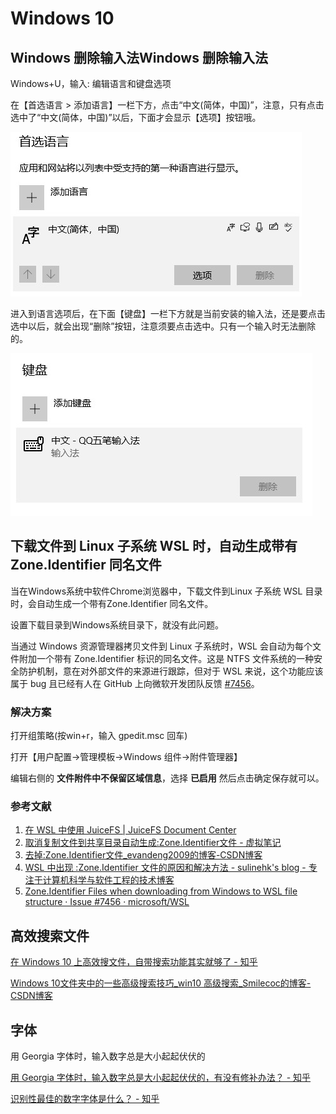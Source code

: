 # Windows 10

## Windows 删除输入法Windows 删除输入法

Windows+U，输入: 编辑语言和键盘选项

在【首选语言 > 添加语言】一栏下方，点击“中文(简体，中国)”，注意，只有点击选中了“中文(简体，中国)”以后，下面才会显示【选项】按钮哦。

![windows10-system-input-method-1.jpg](./img/windows10-system-input-method-1.jpg)

进入到语言选项后，在下面【键盘】一栏下方就是当前安装的输入法，还是要点击选中以后，就会出现“删除”按钮，注意须要点击选中。只有一个输入时无法删除的。

![windows10-system-input-method-1.jpg](./img/windows10-system-input-method-2.jpg)

## 下载文件到 Linux 子系统 WSL 时，自动生成带有 Zone.Identifier 同名文件

当在Windows系统中软件Chrome浏览器中，下载文件到Linux 子系统 WSL 目录时，会自动生成一个带有Zone.Identifier 同名文件。

设置下载目录到Windows系统目录下，就没有此问题。

当通过 Windows 资源管理器拷贝文件到 Linux 子系统时，WSL 会自动为每个文件附加一个带有 Zone.Identifier 标识的同名文件。这是 NTFS 文件系统的一种安全防护机制，意在对外部文件的来源进行跟踪，但对于 WSL 来说，这个功能应该属于 bug 且已经有人在 GitHub 上向微软开发团队反馈 [#7456](https://github.com/microsoft/WSL/issues/7456)。

### 解决方案

打开组策略(按win+r，输入 gpedit.msc 回车)

打开【用户配置->管理模板->Windows 组件->附件管理器】

编辑右侧的 **文件附件中不保留区域信息**，选择 **已启用** 然后点击确定保存就可以。

### 参考文献

1. [在 WSL 中使用 JuiceFS | JuiceFS Document Center](https://juicefs.com/docs/zh/community/tutorials/juicefs_on_wsl/)
2. [取消复制文件到共享目录自动生成:Zone.Identifier文件 - 虚拟笔记](https://www.notevm.com/a/6232.html)
3. [去掉:Zone.Identifier文件_evandeng2009的博客-CSDN博客](https://blog.csdn.net/evandeng2009/article/details/52354991)
4. [WSL 中出现 :Zone.Identifier 文件的原因和解决方法 - sulinehk's blog - 专注于计算机科学与软件工程的技术博客](https://www.sulinehk.com/post/reasons-and-solutions-for-the-zone.identifier-file-appearing-in-wsl/)
5. [Zone.Identifier Files when downloading from Windows to WSL file structure · Issue #7456 · microsoft/WSL](https://github.com/microsoft/WSL/issues/7456)

## 高效搜索文件

[在 Windows 10 上高效搜文件，自带搜索功能其实就够了 - 知乎](https://zhuanlan.zhihu.com/p/75821635)

[Windows 10文件夹中的一些高级搜索技巧_win10 高级搜索_Smilecoc的博客-CSDN博客](https://blog.csdn.net/qq_42692386/article/details/120044702)

## 字体

用 Georgia 字体时，输入数字总是大小起起伏伏的

[用 Georgia 字体时，输入数字总是大小起起伏伏的，有没有修补办法？ - 知乎](https://www.zhihu.com/question/19833330)

[识别性最佳的数字字体是什么？ - 知乎](https://www.zhihu.com/question/28406652)
